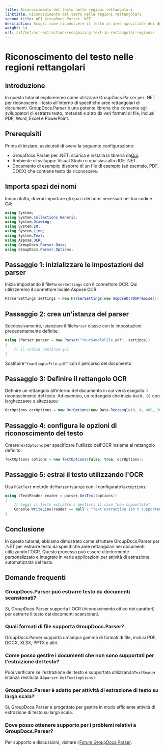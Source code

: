 ```yaml
---
title: Riconoscimento del testo nelle regioni rettangolari
linktitle: Riconoscimento del testo nelle regioni rettangolari
second_title: API GroupDocs.Parser .NET
description: Scopri come riconoscere il testo in aree specifiche dei documenti utilizzando GroupDocs.Parser per .NET con funzionalità OCR.
weight: 14
url: /it/net/ocr-extraction/recognizing-text-in-rectangular-regions/
---
```


# Riconoscimento del testo nelle regioni rettangolari

## introduzione
In questo tutorial esploreremo come utilizzare GroupDocs.Parser per .NET per riconoscere il testo all'interno di specifiche aree rettangolari di documenti. GroupDocs.Parser è una potente libreria che consente agli sviluppatori di estrarre testo, metadati e altro da vari formati di file, inclusi PDF, Word, Excel e PowerPoint.
## Prerequisiti
Prima di iniziare, assicurati di avere la seguente configurazione:
-  GroupDocs.Parser per .NET: scarica e installa la libreria da[Qui](https://releases.groupdocs.com/parser/net/).
- Ambiente di sviluppo: Visual Studio o qualsiasi altro IDE .NET.
- Documento di esempio: disporre di un file di esempio (ad esempio, PDF, DOCX) che contiene testo da riconoscere.

## Importa spazi dei nomi
Innanzitutto, dovrai importare gli spazi dei nomi necessari nel tuo codice C#:
```csharp
using System;
using System.Collections.Generic;
using System.Drawing;
using System.IO;
using System.Linq;
using System.Text;
using Aspose.OCR;
using GroupDocs.Parser.Data;
using GroupDocs.Parser.Options;
```
## Passaggio 1: inizializzare le impostazioni del parser
 Inizia impostando il file`ParserSettings` con il connettore OCR. Qui utilizzeremo il connettore locale Aspose OCR:
```csharp
ParserSettings settings = new ParserSettings(new AsposeOcrOnPremise());
```
## Passaggio 2: crea un'istanza del parser
 Successivamente, istanziare il file`Parser` classe con le impostazioni precedentemente definite:
```csharp
using (Parser parser = new Parser("YourSampleFile.pdf", settings))
{
    // Il codice continua qui
}
```
 Sostituire`"YourSampleFile.pdf"` con il percorso del documento.
## Passaggio 3: Definire il rettangolo OCR
 Definire un rettangolo all'interno del documento in cui verrà eseguito il riconoscimento del testo. Ad esempio, un rettangolo che inizia da`(0, 0)` con larghezza`400` e altezza`200`:
```csharp
OcrOptions ocrOptions = new OcrOptions(new Data.Rectangle(0, 0, 400, 200));
```
## Passaggio 4: configura le opzioni di riconoscimento del testo
 Creare`TextOptions` per specificare l'utilizzo dell'OCR insieme al rettangolo definito:
```csharp
TextOptions options = new TextOptions(false, true, ocrOptions);
```
## Passaggio 5: estrai il testo utilizzando l'OCR
 Usa il`GetText` metodo del`Parser` istanza con il configurato`TextOptions`:
```csharp
using (TextReader reader = parser.GetText(options))
{
    // Leggi il testo estratto o gestisci il caso "non supportato".
    Console.WriteLine(reader == null ? "Text extraction isn't supported" : reader.ReadToEnd());
}
```

## Conclusione
In questo tutorial, abbiamo dimostrato come sfruttare GroupDocs.Parser per .NET per estrarre testo da specifiche aree rettangolari nei documenti utilizzando l'OCR. Questo processo può essere ulteriormente personalizzato e integrato in varie applicazioni per attività di estrazione automatizzata del testo.

## Domande frequenti
### GroupDocs.Parser può estrarre testo da documenti scansionati?
Sì, GroupDocs.Parser supporta l'OCR (riconoscimento ottico dei caratteri) per estrarre il testo dai documenti scansionati.
### Quali formati di file supporta GroupDocs.Parser?
GroupDocs.Parser supporta un'ampia gamma di formati di file, inclusi PDF, DOCX, XLSX, PPTX e altri.
### Come posso gestire i documenti che non sono supportati per l'estrazione del testo?
 Puoi verificare se l'estrazione del testo è supportata utilizzando`TextReader` istanza restituita da`parser.GetText(options)`.
### GroupDocs.Parser è adatto per attività di estrazione di testo su larga scala?
Sì, GroupDocs.Parser è progettato per gestire in modo efficiente attività di estrazione di testo su larga scala.
### Dove posso ottenere supporto per i problemi relativi a GroupDocs.Parser?
 Per supporto e discussioni, visitare il[Forum GroupDocs.Parser](https://forum.groupdocs.com/c/parser/17).
